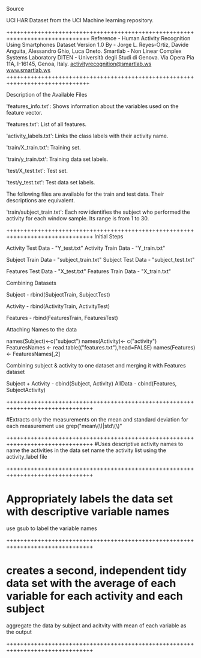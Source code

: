 Source 

UCI HAR Dataset from the UCI Machine learning repository.

++++++++++++++++++++++++++++++++++++++++++++++++++++++++++++++++++++++++++++++
Reference - Human Activity Recognition Using Smartphones Dataset Version 1.0
By - 
Jorge L. Reyes-Ortiz, Davide Anguita, Alessandro Ghio, Luca Oneto.
Smartlab - Non Linear Complex Systems Laboratory
DITEN - Università degli Studi di Genova.
Via Opera Pia 11A, I-16145, Genoa, Italy.
activityrecognition@smartlab.ws
www.smartlab.ws
++++++++++++++++++++++++++++++++++++++++++++++++++++++++++++++++++++++++++++++

Description of the Available Files

'features_info.txt': Shows information about the variables used on the feature vector.

'features.txt': List of all features.

'activity_labels.txt': Links the class labels with their activity name.

'train/X_train.txt': Training set.

'train/y_train.txt': Training data set  labels.

'test/X_test.txt': Test set.

'test/y_test.txt': Test data set labels.

The following files are available for the train and test data. Their descriptions are equivalent. 

'train/subject_train.txt': Each row identifies the subject who performed the activity for each window sample. Its range is from 1 to 30.

+++++++++++++++++++++++++++++++++++++++++++++++++++++++++++++++++++++++++++++++
Initial Steps

Activity Test Data - "Y_test.txt" 
Activity Train Data - "Y_train.txt"

Subject Train Data - "subject_train.txt"
Subject Test Data - "subject_test.txt"

Features Test Data - "X_test.txt"
Features Train Data - "X_train.txt"

Combining Datasets

Subject - rbind(SubjectTrain, SubjectTest)

Activity - rbind(ActivityTrain, ActivityTest)

Features - rbind(FeaturesTrain, FeaturesTest)

Attaching Names to the data

names(Subject)<-c("subject")
names(Activity)<- c("activity")
FeaturesNames <- read.table(("features.txt"),head=FALSE)
names(Features)<- FeaturesNames[,2]

Combining subject & activity to one dataset and merging it with Features dataset

Subject + Activity - cbind(Subject, Activity)
AllData - cbind(Features, SubjectActivity)

+++++++++++++++++++++++++++++++++++++++++++++++++++++++++++++++++++++++++++++++

#Extracts only the measurements on the mean and standard deviation for each measurement
use grep("mean\\(\\)|std\\(\\)"

+++++++++++++++++++++++++++++++++++++++++++++++++++++++++++++++++++++++++++++++
#Uses descriptive activity names to name the activities in the data set
name the activity list using the activity_label file

+++++++++++++++++++++++++++++++++++++++++++++++++++++++++++++++++++++++++++++++
# Appropriately labels the data set with descriptive variable names
use gsub to label the variable names

+++++++++++++++++++++++++++++++++++++++++++++++++++++++++++++++++++++++++++++++
# creates a second, independent tidy data set with the average of each variable for each activity and each subject
aggregate the data by subject and acitvity with mean of each variable as the output

+++++++++++++++++++++++++++++++++++++++++++++++++++++++++++++++++++++++++++++++
